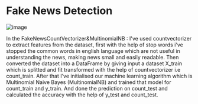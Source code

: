 # Fake News Detection


![image](https://user-images.githubusercontent.com/77210430/120220863-0f556800-c25b-11eb-9008-ce73d5d37cf6.png)


In the FakeNewsCountVectorizer&MultinomialNB : I've used countvectorizer to extract features from the dataset, first with the help of stop words i've stopped the common words in english language which are not useful in understanding the news, making news small and easily readable. Then converted the dataset into a DataFrame by giving input a dataset X_train which is splitted and fit transformed with the help of countvectorizer i.e count_train. After that I've initialised our machine learning algorithm which is Multinomial Naive Bayes (MultinomialNB) and trained that model for count_train and y_train. And done the prediction on count_test and calculated the accuracy with the help of y_test and count_test.
